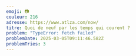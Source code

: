 ```yaml
---
emoji: 📷
couleur: 216
adresse: https://www.atlza.com/now/
titre: Quoi de neuf par les temps qui courent ?
problem: "TypeError: fetch failed"
problemDate: 2025-03-05T09:11:46.582Z
problemTries: 3
---
```

